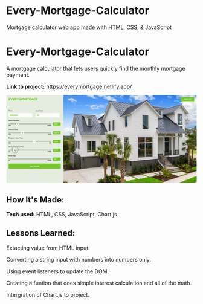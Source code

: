 # Every-Mortgage-Calculator
Mortgage calculator web app made with HTML, CSS, &amp; JavaScript

# Every-Mortgage-Calculator
A mortgage calculator that lets users quickly find the monthly mortgage payment.

**Link to project:** https://everymortgage.netlify.app/

![](https://github.com/derekdevs4days/Every-Mortgage-Calculator/blob/main/gif2.gif)

## How It's Made:

**Tech used:** HTML, CSS, JavaScript, Chart.js


## Lessons Learned:

Extacting value from HTML input. 

Converting a string input with numbers into numbers only.

Using event listeners to update the DOM.

Creating a funtion that does simple interest calculation and all of the math.

Intergration of Chart.js to project.

